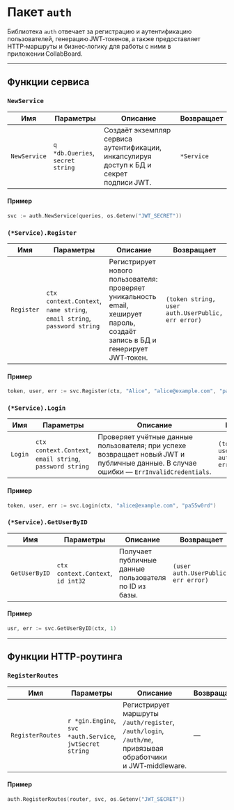 # Пакет `auth`

Библиотека `auth` отвечает за регистрацию и аутентификацию пользователей, генерацию JWT‑токенов, а также предоставляет HTTP‑маршруты и бизнес‑логику для работы с ними в приложении CollabBoard.

---

## Функции сервиса

### `NewService`

| **Имя**      | **Параметры**                    | **Описание**                                                                             | **Возвращает** |
| ------------ | -------------------------------- | ---------------------------------------------------------------------------------------- | -------------- |
| `NewService` | `q *db.Queries`, `secret string` | Создаёт экземпляр сервиса аутентификации, инкапсулируя доступ к БД и секрет подписи JWT. | `*Service`     |

#### Пример

```go
svc := auth.NewService(queries, os.Getenv("JWT_SECRET"))
```

### `(*Service).Register`

| **Имя**    | **Параметры**                                                           | **Описание**                                                                                                                 | **Возвращает**                                    |
| ---------- | ----------------------------------------------------------------------- | ---------------------------------------------------------------------------------------------------------------------------- | ------------------------------------------------- |
| `Register` | `ctx context.Context`, `name string`, `email string`, `password string` | Регистрирует нового пользователя: проверяет уникальность email, хеширует пароль, создаёт запись в БД и генерирует JWT‑токен. | `(token string, user auth.UserPublic, err error)` |

#### Пример

```go
token, user, err := svc.Register(ctx, "Alice", "alice@example.com", "pa55w0rd")
```

### `(*Service).Login`

| **Имя** | **Параметры**                                            | **Описание**                                                                                                                          | **Возвращает**                                    |
| ------- | -------------------------------------------------------- | ------------------------------------------------------------------------------------------------------------------------------------- | ------------------------------------------------- |
| `Login` | `ctx context.Context`, `email string`, `password string` | Проверяет учётные данные пользователя; при успехе возвращает новый JWT и публичные данные. В случае ошибки — `ErrInvalidCredentials`. | `(token string, user auth.UserPublic, err error)` |

#### Пример

```go
token, user, err := svc.Login(ctx, "alice@example.com", "pa55w0rd")
```

### `(*Service).GetUserByID`

| **Имя**       | **Параметры**                     | **Описание**                                          | **Возвращает**                      |
| ------------- | --------------------------------- | ----------------------------------------------------- | ----------------------------------- |
| `GetUserByID` | `ctx context.Context`, `id int32` | Получает публичные данные пользователя по ID из базы. | `(user auth.UserPublic, err error)` |

#### Пример

```go
usr, err := svc.GetUserByID(ctx, 1)
```

---

## Функции HTTP‑роутинга

### `RegisterRoutes`

| **Имя**          | **Параметры**                                            | **Описание**                                                                                                | **Возвращает** |
| ---------------- | -------------------------------------------------------- | ----------------------------------------------------------------------------------------------------------- | -------------- |
| `RegisterRoutes` | `r *gin.Engine`, `svc *auth.Service`, `jwtSecret string` | Регистрирует маршруты `/auth/register`, `/auth/login`, `/auth/me`, привязывая обработчики и JWT‑middleware. | —              |

#### Пример

```go
auth.RegisterRoutes(router, svc, os.Getenv("JWT_SECRET"))
```
